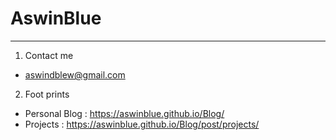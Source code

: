 # AswinBlue
---
1. Contact me
  - aswindblew@gmail.com
2. Foot prints
  - Personal Blog : https://aswinblue.github.io/Blog/
  - Projects : https://aswinblue.github.io/Blog/post/projects/



<!--
**AswinBlue/AswinBlue** is a ✨ _special_ ✨ repository because its `README.md` (this file) appears on your GitHub profile.

Here are some ideas to get you started:

- 🔭 I’m currently working on ...
- 🌱 I’m currently learning ...
- 👯 I’m looking to collaborate on ...
- 🤔 I’m looking for help with ...
- 💬 Ask me about ...
- 📫 How to reach me: ...
- 😄 Pronouns: ...
- ⚡ Fun fact: ...
-->
